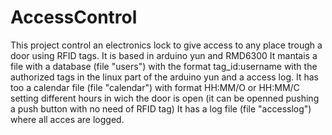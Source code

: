 # AccessControl

This project control an electronics lock to give access to any place trough a door using RFID tags.
It is based in arduino yun and RMD6300
It mantais a file with a database (file "users") with the format tag_id:username  with the authorized tags in the linux part of the arduino yun and a access log.
It has too a calendar file (file "calendar") with format HH:MM/O   or HH:MM/C  setting different hours in wich the door is open (it can be openned pushing a push button with no need of RFID tag)
It has a log file (file "accesslog") where all acces are logged.
